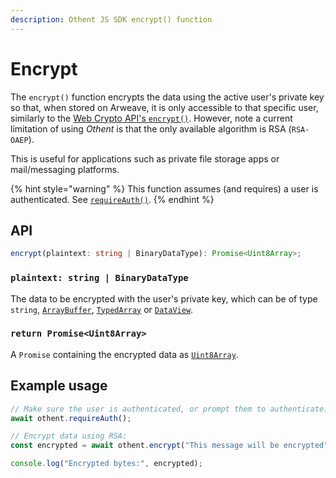 ```yaml
---
description: Othent JS SDK encrypt() function
---
```


# Encrypt

The `encrypt()` function encrypts the data using the active user's private key so that, when stored on Arweave, it is
only accessible to that specific user, similarly to the
[Web Crypto API's `encrypt()`](https://developer.mozilla.org/en-US/docs/Web/API/SubtleCrypto/encrypt). However, note
a current limitation of using _Othent_ is that the only available algorithm is RSA (`RSA-OAEP`).

This is useful for applications such as private file storage apps or mail/messaging platforms.

{% hint style="warning" %}
This function assumes (and requires) a user is authenticated. See [`requireAuth()`](require-auth.md).
{% endhint %}

## API

```ts
encrypt(plaintext: string | BinaryDataType): Promise<Uint8Array>;
```

### `plaintext: string | BinaryDataType`

The data to be encrypted with the user's private key, which can be of type `string`, [`ArrayBuffer`](https://developer.mozilla.org/en-US/docs/Web/JavaScript/Reference/Global\_Objects/ArrayBuffer), [`TypedArray`](https://developer.mozilla.org/en-US/docs/Web/JavaScript/Reference/Global\_Objects/TypedArray) or [`DataView`](https://developer.mozilla.org/en-US/docs/Web/JavaScript/Reference/Global\_Objects/DataView).

### `return Promise<Uint8Array>`

A `Promise` containing the encrypted data as [`Uint8Array`](https://developer.mozilla.org/en-US/docs/Web/JavaScript/Reference/Global_Objects/Uint8Array).

## Example usage

```typescript
// Make sure the user is authenticated, or prompt them to authenticate:
await othent.requireAuth();

// Encrypt data using RSA:
const encrypted = await othent.encrypt("This message will be encrypted");

console.log("Encrypted bytes:", encrypted);
```
